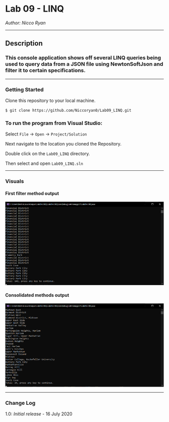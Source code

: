 # Lab 09 - LINQ
*Author: Nicco Ryan*

----

## Description
### This console application shows off several LINQ queries being used to query data from a JSON file using NewtonSoftJson and filter it to certain specifications.
---

### Getting Started
Clone this repository to your local machine.

```
$ git clone https://github.com/Niccoryan0/Lab09_LINQ.git
```

### To run the program from Visual Studio:
Select ```File``` -> ```Open``` -> ```Project/Solution```

Next navigate to the location you cloned the Repository.

Double click on the ```Lab09_LINQ``` directory.

Then select and open ```Lab09_LINQ.sln```

---

### Visuals
#### First filter method output
![Start view](assets/Lab09-1.png)
#### Consolidated methods output
![Start view](assets/Lab09-2.png)

---

### Change Log
1.0: *Initial release* - 16 July 2020